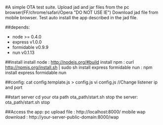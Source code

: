 #A simple OTA test suite.
Upload jad and jar files from the pc browser(FF/chrome/safari/Opera "DO NOT USE IE")
Download jad file from mobile browser. Test auto install the app described in the jad file.

##depends:
  * node >= 0.4.0
  * express v1.0.0
  * formidable v0.9.9
  * nun v0.1.13

##install
    install node        : http://nodejs.org/#build
    install npm         : curl http://npmjs.org/install.sh | sudo sh
    install express formidable nun    : npm install express formidable nun
 
##config:
    cat config.template.js > config.js
    vi config.js //Change listener ip and port

##start server
    cd your ota path
    ota_path/start.sh
    stop the server: ota_path/start.sh stop

##Access the app:
    pc upload file      : http://localhost:8000/
    mobile wap download : http://your-server-public-domain:8000/wap

